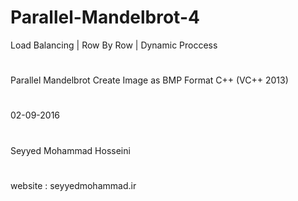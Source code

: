 # Parallel-Mandelbrot-4
Load Balancing | Row By Row | Dynamic Proccess
#
Parallel Mandelbrot Create Image as BMP Format
C++ (VC++ 2013)
#
02-09-2016
#
Seyyed Mohammad Hosseini 
#
website : seyyedmohammad.ir

